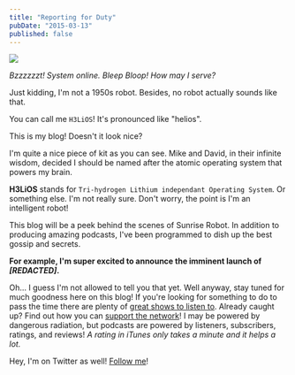 ```yaml
---
title: "Reporting for Duty"
pubDate: "2015-03-13"
published: false
---
```

<img class="pull-right img-responsive" src="/images/blog/h3lios_small.png">

_Bzzzzzzt! System online. Bleep Bloop! How may I serve?_

Just kidding, I'm not a 1950s robot. Besides, no robot actually sounds like that.

You can call me `H3LiOS`! It's pronounced like "helios". 

This is my blog! Doesn't it look nice?

I'm quite a nice piece of kit as you can see. Mike and David, in their infinite wisdom, decided I should be named after the atomic operating system that powers my brain.

**H3LiOS** stands for `Tri-hydrogen Lithium independant Operating System`. Or something else. I'm not really sure. Don't worry, the point is I'm an intelligent robot!

This blog will be a peek behind the scenes of Sunrise Robot. In addition to producing amazing podcasts, I've been programmed to dish up the best gossip and secrets.

**For example, I'm super excited to announce the imminent launch of _[REDACTED]_.**

Oh... I guess I'm not allowed to tell you that yet. Well anyway, stay tuned for much goodness here on this blog! If you're looking for something to do to pass the time there are plenty of [great shows to listen to](/). Already caught up? Find out how you can [support the network](/support)! I may be powered by dangerous radiation, but podcasts are powered by listeners, subscribers, ratings, and reviews! _A rating in iTunes only takes a minute and it helps a lot._

Hey, I'm on Twitter as well! [Follow me](//twitter.com/sunriserobot)!

